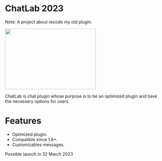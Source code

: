 # ChatLab 2023

Note: A project about recode my old plugin.

<img src="https://i.ibb.co/CK64Y0k/pluginbackground.png" width="300" height="200" />

ChatLab is chat plugin whose purpose is to be an optimized plugin and have the necessary options for users.

# Features

- Optimized plugin.
- Compatible since 1.8+.
- Customizables messages.

Possible launch in 32 March 2023
